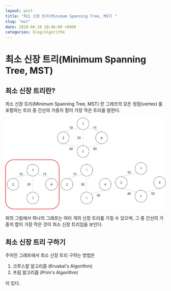 ```yaml
---
layout: post
title: "최소 신장 트리(Minimum Spanning Tree, MST) "
slug: "mst"
date: 2018-08-20 20:46:00 +0900
categories: blog/algorithm
---
```




# 최소 신장 트리(Minimum Spanning Tree, MST) 



## 최소 신장 트리란?

최소 신장 트리(Minimum Spanning Tree, MST) 란 그래프의 모든 정점(vertex) 를 포함하는 트리 중 간선의 가중치 합이 가장 작은 트리를 말한다.

![MST1.jpg](https://github.com/sjnov11/sjnov11.github.com/blob/master/_img/2018/08/20/MST1.jpg?raw=true)

위의 그림에서 하나의 그래프는 여러 개의 신장 트리를 가질 수 있으며, 그 중 간선의 가중치 합이 가장 작은 것이 최소 신장 트리임을 보인다.





## 최소 신장 트리 구하기

주어진 그래프에서 최소 신장 트리 구하는 방법은

1) 크루스칼 알고리즘 (Kruskal's Algorithm)
2) 프림 알고리즘 (Prim's Algorithm) 

이 있다.

